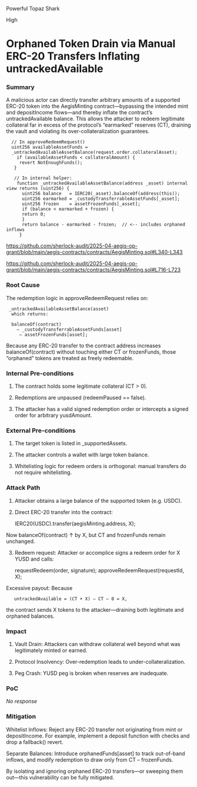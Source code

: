 Powerful Topaz Shark

High

# Orphaned Token Drain via Manual ERC-20 Transfers Inflating untrackedAvailable

### Summary

A malicious actor can directly transfer arbitrary amounts of a supported ERC-20 token into the AegisMinting contract—bypassing the intended mint and depositIncome flows—and thereby inflate the contract’s untrackedAvailable balance. This allows the attacker to redeem legitimate collateral far in excess of the protocol’s “earmarked” reserves (CT), draining the vault and violating its over-collateralization guarantees.


      // In approveRedeemRequest()
      uint256 availableAssetFunds = 
      _untrackedAvailableAssetBalance(request.order.collateralAsset);
        if (availableAssetFunds < collateralAmount) {
         revert NotEnoughFunds();
       }

       // In internal helper:
        function _untrackedAvailableAssetBalance(address _asset) internal view returns (uint256) {
          uint256 balance   = IERC20(_asset).balanceOf(address(this));
          uint256 earmarked = _custodyTransferrableAssetFunds[_asset];
          uint256 frozen    = assetFrozenFunds[_asset];
          if (balance < earmarked + frozen) {
          return 0;
          }
          return balance - earmarked - frozen;  // <-- includes orphaned inflows
         }



https://github.com/sherlock-audit/2025-04-aegis-op-grant/blob/main/aegis-contracts/contracts/AegisMinting.sol#L340-L343


https://github.com/sherlock-audit/2025-04-aegis-op-grant/blob/main/aegis-contracts/contracts/AegisMinting.sol#L716-L723

### Root Cause

The redemption logic in approveRedeemRequest relies on:

     _untrackedAvailableAssetBalance(asset)
      which returns:

      balanceOf(contract)
        – _custodyTransferrableAssetFunds[asset]
         – assetFrozenFunds[asset];

Because any ERC-20 transfer to the contract address increases balanceOf(contract) without touching either CT or frozenFunds, those “orphaned” tokens are treated as freely redeemable.

### Internal Pre-conditions

1. The contract holds some legitimate collateral (CT > 0).

2. Redemptions are unpaused (redeemPaused == false).

3. The attacker has a valid signed redemption order or intercepts a signed order for arbitrary yusdAmount.

### External Pre-conditions

1. The target token is listed in _supportedAssets.

2. The attacker controls a wallet with large token balance.

3. Whitelisting logic for redeem orders is orthogonal: manual transfers do not require whitelisting.

### Attack Path

1. Attacker obtains a large balance of the supported token (e.g. USDC).

2. Direct ERC-20 transfer into the contract:

      IERC20(USDC).transfer(aegisMinting.address, X);

Now balanceOf(contract) ↑ by X, but CT and frozenFunds remain unchanged.

3. Redeem request: Attacker or accomplice signs a redeem order for X YUSD and calls:

      requestRedeem(order, signature);
      approveRedeemRequest(requestId, X);

Excessive payout: Because

       untrackedAvailable = (CT + X) – CT – 0 = X,

the contract sends X tokens to the attacker—draining both legitimate and orphaned balances.

### Impact

1. Vault Drain: Attackers can withdraw collateral well beyond what was legitimately minted or earned.

2. Protocol Insolvency: Over-redemption leads to under-collateralization.

3. Peg Crash: YUSD peg is broken when reserves are inadequate.

### PoC

_No response_

### Mitigation

Whitelist Inflows: Reject any ERC-20 transfer not originating from mint or depositIncome. For example, implement a deposit function with checks and drop a fallback() revert.

Separate Balances: Introduce orphanedFunds[asset] to track out-of-band inflows, and modify redemption to draw only from CT – frozenFunds.

By isolating and ignoring orphaned ERC-20 transfers—or sweeping them out—this vulnerability can be fully mitigated.